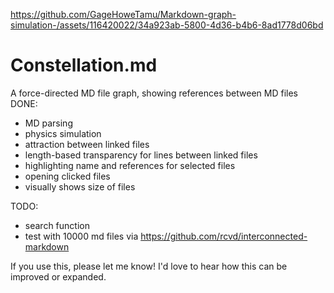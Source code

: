 
https://github.com/GageHoweTamu/Markdown-graph-simulation-/assets/116420022/34a923ab-5800-4d36-b4b6-8ad1778d06bd
# Constellation.md
A force-directed MD file graph, showing references between MD files    
DONE:
* MD parsing
* physics simulation
* attraction between linked files
* length-based transparency for lines between linked files
* highlighting name and references for selected files
* opening clicked files
* visually shows size of files

TODO:
* search function
* test with 10000 md files via https://github.com/rcvd/interconnected-markdown

If you use this, please let me know! I'd love to hear how this can be improved or expanded.
